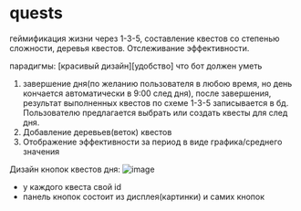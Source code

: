 # quests
геймификация жизни через 1-3-5, составление квестов со степенью сложности, деревья квестов. Отслеживание эффективности.

парадигмы: [красивый дизайн][удобство]
что бот должен уметь

1. завершение дня(по желанию пользователя в любою время, но день кончается автоматически в 9:00 след дня), после завершения, результат выполненных квестов по схеме 1-3-5 записывается в бд. Пользователю предлагается выбрать или создать квесты для след дня.
2. Добавление деревьев(веток) квестов
3. Отображение эффективности за период в виде графика/среднего значения

Дизайн кнопок квестов дня:
![image](https://user-images.githubusercontent.com/44062411/123523546-dfb84500-d6cc-11eb-8fc8-2ea99f289170.png)


- у каждого квеста свой id
- панель кнопок состоит из дисплея(картинки) и самих кнопок
